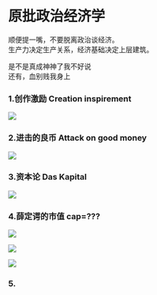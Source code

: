 # 原批政治经济学

顺便提一嘴，不要脱离政治谈经济。  
生产力决定生产关系，经济基础决定上层建筑。

是不是真成神神了我不好说  
还有，血别贱我身上  

### 1.创作激励  Creation inspirement

![](https://github.com/DreamingCats/GenshitJokes/raw/main/原批政治经济学/创作激励.jpg)


### 2.进击的良币 Attack on good money

![](https://github.com/DreamingCats/GenshitJokes/raw/main/原批政治经济学/进击的良币.jpg)

### 3.资本论  Das Kapital

![](https://github.com/DreamingCats/GenshitJokes/raw/main/原批政治经济学/资本论1.jpg)

### 4.薛定谔的市值  cap=???

![](https://github.com/DreamingCats/GenshitJokes/raw/main/原批政治经济学/米哈游市值-亿人民币.jpg)

![](https://github.com/DreamingCats/GenshitJokes/raw/main/原批政治经济学/米哈游市值-2274亿美元.jpg)

![](https://github.com/DreamingCats/GenshitJokes/raw/main/原批政治经济学/米哈游市值-8000亿美元.jpg)

### 5.